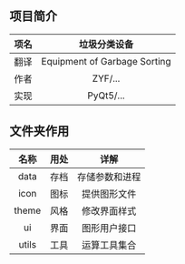 ## 项目简介

| 项名 |         垃圾分类设备         |
| :--: | :--------------------------: |
| 翻译 | Equipment of Garbage Sorting |
| 作者 |           ZYF/...            |
| 实现 |          PyQt5/...           |



## 文件夹作用

| 名称  | 用处 |      详解      |
| :---: | :--: | :------------: |
| data  | 存档 | 存储参数和进程 |
| icon  | 图标 |  提供图形文件  |
| theme | 风格 |  修改界面样式  |
|  ui   | 界面 |  图形用户接口  |
| utils | 工具 |  运算工具集合  |
